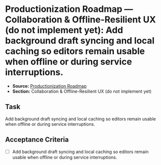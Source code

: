 # Productionization Roadmap — Collaboration & Offline-Resilient UX (do not implement yet): Add background draft syncing and local caching so editors remain usable when offline or during service interruptions.

- **Source:** [Productionization Roadmap](docs/productionization.md)
- **Section:** Collaboration & Offline-Resilient UX (do not implement yet)

## Task
Add background draft syncing and local caching so editors remain usable when offline or during service interruptions.

## Acceptance Criteria
- [ ] Add background draft syncing and local caching so editors remain usable when offline or during service interruptions.
